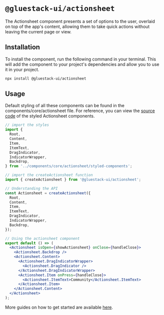 # `@gluestack-ui/actionsheet`

The Actionsheet component presents a set of options to the user, overlaid on top of the app's content, allowing them to take quick actions without leaving the current page or view.

## Installation

To install the component, run the following command in your terminal. This will add the component to your project's dependencies and allow you to use it in your project.

```sh
npx install @gluestack-ui/actionsheet
```

## Usage

Default styling of all these components can be found in the components/core/actionsheet file. For reference, you can view the [source code](https://github.com/gluestack/gluestack-ui/blob/main/example/storybook/src/ui-components/Actionsheet/styled-components/index.tsx) of the styled Actionsheet components.

```jsx
// import the styles
import {
  Root,
  Content,
  Item,
  ItemText,
  DragIndicator,
  IndicatorWrapper,
  Backdrop,
} from '../components/core/actionsheet/styled-components';

// import the createActionsheet function
import { createActionsheet } from '@gluestack-ui/actionsheet';

// Understanding the API
const Actionsheet = createActionsheet({
  Root,
  Content,
  Item,
  ItemText,
  DragIndicator,
  IndicatorWrapper,
  Backdrop,
});

// Using the actionsheet component
export default () => (
  <Actionsheet isOpen={showActionsheet} onClose={handleClose}>
    <Actionsheet.Backdrop />
    <Actionsheet.Content>
      <Actionsheet.DragIndicatorWrapper>
        <Actionsheet.DragIndicator />
      </Actionsheet.DragIndicatorWrapper>
      <Actionsheet.Item onPress={handleClose}>
        <Actionsheet.ItemText>Community</Actionsheet.ItemText>
      </Actionsheet.Item>
    </Actionsheet.Content>
  </Actionsheet>
);
```

More guides on how to get started are available
[here](https://ui.gluestack.io/docs/).
